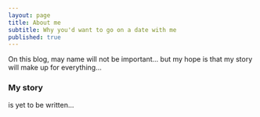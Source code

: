 ```yaml
---
layout: page
title: About me
subtitle: Why you'd want to go on a date with me
published: true
---
```


On this blog, may name will not be important...
but my hope is that my story will make up for everything...

### My story

is yet to be written...

